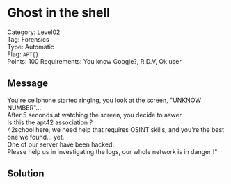 # Ghost in the shell

Category: Level02  
Tag: Forensics  
Type: Automatic  
Flag: `APT{}`  
Points: 100
Requirements: You know Google?, R.D.V, Ok user

## Message
You're cellphone started ringing, you look at the screen, "UNKNOW NUMBER"...  
After 5 seconds at watching the screen, you decide to aswer.  
Is this the apt42 association ?  
42school here, we need help that requires OSINT skills, and you're the best one we found... yet.  
One of our server have been hacked.  
Please help us in investigating the logs, our whole network is in danger !"  

## Solution

